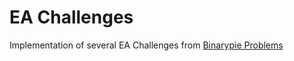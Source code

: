 # EA Challenges

Implementation of several EA Challenges from [Binarypie Problems](https://github.com/binarypie/problems)
